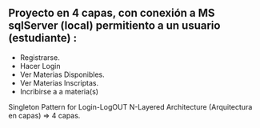 ## Proyecto en 4 capas, con conexión a MS sqlServer (local) permitiento a un usuario (estudiante) :

* Registrarse.
* Hacer Login
* Ver Materias Disponibles.
* Ver Materias Inscriptas.
* Incribirse a a materia(s)



Singleton Pattern for Login-LogOUT
N-Layered Architecture (Arquitectura en capas) => 4 capas.
